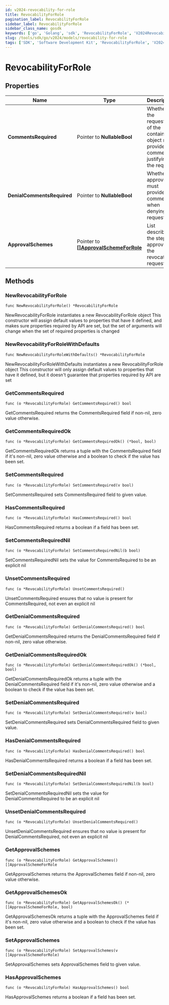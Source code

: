 ```yaml
---
id: v2024-revocability-for-role
title: RevocabilityForRole
pagination_label: RevocabilityForRole
sidebar_label: RevocabilityForRole
sidebar_class_name: gosdk
keywords: ['go', 'Golang', 'sdk', 'RevocabilityForRole', 'V2024RevocabilityForRole'] 
slug: /tools/sdk/go/v2024/models/revocability-for-role
tags: ['SDK', 'Software Development Kit', 'RevocabilityForRole', 'V2024RevocabilityForRole']
---
```


# RevocabilityForRole

## Properties

Name | Type | Description | Notes
------------ | ------------- | ------------- | -------------
**CommentsRequired** | Pointer to **NullableBool** | Whether the requester of the containing object must provide comments justifying the request | [optional] [default to false]
**DenialCommentsRequired** | Pointer to **NullableBool** | Whether an approver must provide comments when denying the request | [optional] [default to false]
**ApprovalSchemes** | Pointer to [**[]ApprovalSchemeForRole**](approval-scheme-for-role) | List describing the steps in approving the revocation request | [optional] 

## Methods

### NewRevocabilityForRole

`func NewRevocabilityForRole() *RevocabilityForRole`

NewRevocabilityForRole instantiates a new RevocabilityForRole object
This constructor will assign default values to properties that have it defined,
and makes sure properties required by API are set, but the set of arguments
will change when the set of required properties is changed

### NewRevocabilityForRoleWithDefaults

`func NewRevocabilityForRoleWithDefaults() *RevocabilityForRole`

NewRevocabilityForRoleWithDefaults instantiates a new RevocabilityForRole object
This constructor will only assign default values to properties that have it defined,
but it doesn't guarantee that properties required by API are set

### GetCommentsRequired

`func (o *RevocabilityForRole) GetCommentsRequired() bool`

GetCommentsRequired returns the CommentsRequired field if non-nil, zero value otherwise.

### GetCommentsRequiredOk

`func (o *RevocabilityForRole) GetCommentsRequiredOk() (*bool, bool)`

GetCommentsRequiredOk returns a tuple with the CommentsRequired field if it's non-nil, zero value otherwise
and a boolean to check if the value has been set.

### SetCommentsRequired

`func (o *RevocabilityForRole) SetCommentsRequired(v bool)`

SetCommentsRequired sets CommentsRequired field to given value.

### HasCommentsRequired

`func (o *RevocabilityForRole) HasCommentsRequired() bool`

HasCommentsRequired returns a boolean if a field has been set.

### SetCommentsRequiredNil

`func (o *RevocabilityForRole) SetCommentsRequiredNil(b bool)`

 SetCommentsRequiredNil sets the value for CommentsRequired to be an explicit nil

### UnsetCommentsRequired
`func (o *RevocabilityForRole) UnsetCommentsRequired()`

UnsetCommentsRequired ensures that no value is present for CommentsRequired, not even an explicit nil
### GetDenialCommentsRequired

`func (o *RevocabilityForRole) GetDenialCommentsRequired() bool`

GetDenialCommentsRequired returns the DenialCommentsRequired field if non-nil, zero value otherwise.

### GetDenialCommentsRequiredOk

`func (o *RevocabilityForRole) GetDenialCommentsRequiredOk() (*bool, bool)`

GetDenialCommentsRequiredOk returns a tuple with the DenialCommentsRequired field if it's non-nil, zero value otherwise
and a boolean to check if the value has been set.

### SetDenialCommentsRequired

`func (o *RevocabilityForRole) SetDenialCommentsRequired(v bool)`

SetDenialCommentsRequired sets DenialCommentsRequired field to given value.

### HasDenialCommentsRequired

`func (o *RevocabilityForRole) HasDenialCommentsRequired() bool`

HasDenialCommentsRequired returns a boolean if a field has been set.

### SetDenialCommentsRequiredNil

`func (o *RevocabilityForRole) SetDenialCommentsRequiredNil(b bool)`

 SetDenialCommentsRequiredNil sets the value for DenialCommentsRequired to be an explicit nil

### UnsetDenialCommentsRequired
`func (o *RevocabilityForRole) UnsetDenialCommentsRequired()`

UnsetDenialCommentsRequired ensures that no value is present for DenialCommentsRequired, not even an explicit nil
### GetApprovalSchemes

`func (o *RevocabilityForRole) GetApprovalSchemes() []ApprovalSchemeForRole`

GetApprovalSchemes returns the ApprovalSchemes field if non-nil, zero value otherwise.

### GetApprovalSchemesOk

`func (o *RevocabilityForRole) GetApprovalSchemesOk() (*[]ApprovalSchemeForRole, bool)`

GetApprovalSchemesOk returns a tuple with the ApprovalSchemes field if it's non-nil, zero value otherwise
and a boolean to check if the value has been set.

### SetApprovalSchemes

`func (o *RevocabilityForRole) SetApprovalSchemes(v []ApprovalSchemeForRole)`

SetApprovalSchemes sets ApprovalSchemes field to given value.

### HasApprovalSchemes

`func (o *RevocabilityForRole) HasApprovalSchemes() bool`

HasApprovalSchemes returns a boolean if a field has been set.


